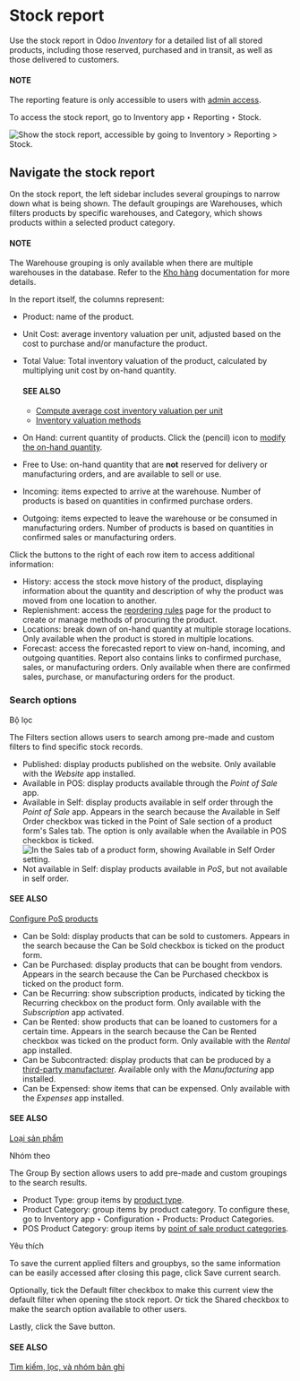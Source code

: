 # Stock report

Use the stock report in Odoo *Inventory* for a detailed list of all stored products, including those
reserved, purchased and in transit, as well as those delivered to customers.

#### NOTE
The reporting feature is only accessible to users with [admin access](../../../../general/users/access_rights.md).

To access the stock report, go to Inventory app ‣ Reporting ‣ Stock.

![Show the stock report, accessible by going to Inventory > Reporting > Stock.](applications/inventory_and_mrp/inventory/warehouses_storage/reporting/stock/stock-report.png)

## Navigate the stock report

On the stock report, the left sidebar includes several groupings to narrow down what is being shown.
The default groupings are Warehouses,  which filters products by specific warehouses,
and Category, which shows products within a selected product category.

#### NOTE
The Warehouse grouping is only available when there are multiple warehouses in the
database. Refer to the [Kho hàng](../inventory_management/warehouses.md) documentation for more details.

In the report itself, the columns represent:

- Product: name of the product.
- Unit Cost: average inventory valuation per unit, adjusted based on the cost to
  purchase and/or manufacture the product.
- Total Value: Total inventory valuation of the product, calculated by multiplying unit
  cost by on-hand quantity.

  #### SEE ALSO
  - [Compute average cost inventory valuation per unit](../../../../finance/accounting/get_started/avg_price_valuation.md#inventory-avg-cost-formula)
  - [Inventory valuation methods](../../product_management/inventory_valuation/inventory_valuation_config.md)
- On Hand: current quantity of products. Click the <i class="fa fa-pencil"></i>
  (pencil) icon to [modify the on-hand quantity](../inventory_management/count_products.md).
- Free to Use: on-hand quantity that are **not** reserved for delivery or manufacturing
  orders, and are available to sell or use.
- Incoming: items expected to arrive at the warehouse. Number of products is based on
  quantities in confirmed purchase orders.
- Outgoing: items expected to leave the warehouse or be consumed in manufacturing
  orders. Number of products is based on quantities in confirmed sales or manufacturing orders.

Click the buttons to the right of each row item to access additional information:

- History: access the stock move history of the product, displaying information about
  the quantity and description of why the product was moved from one location to another.
- Replenishment: access the [reordering rules](../replenishment/reordering_rules.md) page for the product to create or manage methods of procuring
  the product.
- Locations: break down of on-hand quantity at multiple storage locations. Only
  available when the product is stored in multiple locations.
- Forecast: access the forecasted report to view on-hand, incoming, and outgoing
  quantities. Report also contains links to confirmed purchase, sales, or manufacturing orders. Only
  available when there are confirmed sales, purchase, or manufacturing orders for the product.

### Search options

Bộ lọc

The Filters section allows users to search among pre-made and custom filters to
find specific stock records.

- Published: display products published on the website. Only available with the
  *Website* app installed.
- Available in POS: display products available through the *Point of Sale* app.
- Available in Self: display products available in self order through the *Point
  of Sale* app. Appears in the search because the Available in Self Order checkbox
  was ticked in the Point of Sale section of a product form's Sales
  tab. The option is only available when the Available in POS checkbox is ticked.
  ![In the Sales tab of a product form, showing *Available in Self Order* setting.](applications/inventory_and_mrp/inventory/warehouses_storage/reporting/stock/available-in-self-order.png)
- Not available in Self: display products available in *PoS*, but not available in
  self order.

#### SEE ALSO
[Configure PoS products](https://youtu.be/REbA3TBhFa4)

- Can be Sold: display products that can be sold to customers. Appears in the
  search because the Can be Sold checkbox is ticked on the product form.
- Can be Purchased: display products that can be bought from vendors. Appears in
  the search because the Can be Purchased checkbox is ticked on the product form.
- Can be Recurring: show subscription products, indicated by ticking the
  Recurring checkbox on the product form. Only available with the *Subscription*
  app activated.
- Can be Rented: show products that can be loaned to customers for a certain time.
  Appears in the search because the Can be Rented checkbox was ticked on the
  product form. Only available with the *Rental* app installed.
- Can be Subcontracted: display products that can be produced by a
  [third-party manufacturer](../../../manufacturing/subcontracting/subcontracting_basic.md). Available only with the
  *Manufacturing* app installed.
- Can be Expensed: show items that can be expensed. Only available with the
  *Expenses* app installed.

#### SEE ALSO
[Loại sản phẩm](../../product_management/configure/type.md)

Nhóm theo

The Group By section allows users to add pre-made and custom groupings to the
search results.

- Product Type: group items by [product type](../../product_management/configure/type.md).
- Product Category: group items by product category. To configure these, go to
  Inventory app ‣ Configuration ‣ Products: Product Categories.
- POS Product Category: group items by [point of sale product categories](../../../../sales/point_of_sale/configuration.md).

Yêu thích

To save the current applied filters and groupbys, so the same information can be easily
accessed after closing this page, click Save current search.

Optionally, tick the Default filter checkbox to make this current view the default
filter when opening the stock report. Or tick the Shared checkbox to make the
search option available to other users.

Lastly, click the Save button.

#### SEE ALSO
[Tìm kiếm, lọc, và nhóm bản ghi](../../../../essentials/search.md)
